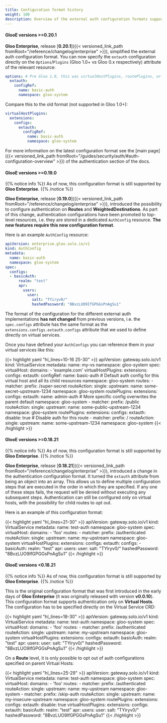 ```yaml
---
title: Configuration format history
weight: 100
description: Overview of the external auth configuration formats supported by each GlooE version.
---
```


#### GlooE versions >=0.20.1

**Gloo Enterprise**, release [**0.20.1**]({{< versioned_link_path fromRoot="/reference/changelog/enterprise" >}}), simplified the
external auth configuration format. You can now specify the `extauth` configuration directly on the `Options`/`Plugins`
(Gloo 1.0+ vs Gloo 0.x respectively) attribute of the relevant resource:

```yaml
options: # Pre Gloo 1.0, this was virtualHostPlugins, routePlugins, or weightedDestinationPlugins
  extauth:
    configRef:
      name: basic-auth
      namespace: gloo-system
```

Compare this to the old format (not supported in Gloo 1.0+):

```yaml
virtualHostPlugins:
  extensions:
    configs:
      extauth:
        configRef:
          name: basic-auth
          namespace: gloo-system
```

For more information on the latest configuration format see the [main page]({{< versioned_link_path fromRoot="/guides/security/auth/#auth-configuration-overview" >}}) 
of the authentication section of the docs.

#### GlooE versions >=0.19.0

{{% notice info %}}
As of now, this configuration format is still supported by **Gloo Enterprise**.
{{% /notice %}}

**Gloo Enterprise**, release [**0.19.0**]({{< versioned_link_path fromRoot="/reference/changelog/enterprise" >}}), introduced the possibility to 
configure authentication on **Routes** and **WeightedDestinations**. As part of this change, authentication configurations 
have been promoted to top-level resources, i.e. they are stored in a dedicated `AuthConfig` resource. 
**The new features require this new configuration format**.

Here is an example `AuthConfig` resource:

```yaml
apiVersion: enterprise.gloo.solo.io/v1
kind: AuthConfig
metadata:
  name: basic-auth
  namespace: gloo-system
spec:
  configs:
  - basicAuth:
      realm: "test"
      apr:
        users:
          user:
            salt: "TYiryv0/"
            hashedPassword: "8BvzLUO9IfGPGGsPnAgSu1"
```

The format of the configuration for the different external auth implementations **has not changed** from previous versions, 
i.e. the `spec.configs` attribute has the same format as the `extensions.configs.extauth.configs` attribute that we used 
to define directly on virtual services.

Once you have defined your `AuthConfigs` you can reference them in your virtual services like this:

{{< highlight yaml "hl_lines=10-16 25-30" >}}
apiVersion: gateway.solo.io/v1
kind: VirtualService
metadata:
  name: my-vs
  namespace: gloo-system
spec:
  virtualHost:
    domains:
    - 'example.com'
    virtualHostPlugins:
      extensions:
        configs:
          extauth:
            configRef:
              name: basic-auth # Default auth config for this virtual host and all its child resources
              namespace: gloo-system
    routes:
    - matcher:
        prefix: /super-secret
      routeAction:
        single:
          upstream:
            name: some-secret-upstream-1234
            namespace: gloo-system
      routePlugins:
        extensions:
          configs:
            extauth:
              name: admin-auth # More specific config overwrites the parent default
              namespace: gloo-system
    - matcher:
        prefix: /public
      routeAction:
        single:
          upstream:
            name: some-public-upstream-1234
            namespace: gloo-system
      routePlugins:
        extensions:
          configs:
            extauth:
              disable: true # Disable auth for this route
    - matcher:
        prefix: /
      routeAction:
        single:
          upstream:
            name: some-upstream-1234
            namespace: gloo-system
{{< /highlight >}}

#### GlooE versions >=0.18.21

{{% notice info %}}
As of now, this configuration format is still supported by **Gloo Enterprise**.
{{% /notice %}}

**Gloo Enterprise**, release [**0.18.21**]({{< versioned_link_path fromRoot="/reference/changelog/enterprise" >}}), introduced a change in the 
authentication configuration format. It turned the `extauth` attribute from being an object into an array. This allows us 
to define multiple configuration steps that are executed in the order in which they are specified. If any one of these 
steps fails, the request will be denied without executing any subsequent steps. Authentication can still be configured 
only on virtual hosts, with the possibility for child routes to opt out.

Here is an example of this configuration format:

{{< highlight yaml "hl_lines=21-30" >}}
apiVersion: gateway.solo.io/v1
kind: VirtualService
metadata:
  name: test-auth
  namespace: gloo-system
spec:
  virtualHost:
    domains:
      - 'foo'
    routes:
      - matcher:
          prefix: /authenticated
        routeAction:
          single:
            upstream:
              name: my-upstream
              namespace: gloo-system
    virtualHostPlugins:
      extensions:
        configs:
          extauth:
            configs:
            - basicAuth:
                realm: "test"
                apr:
                  users:
                    user:
                      salt: "TYiryv0/"
                      hashedPassword: "8BvzLUO9IfGPGGsPnAgSu1"
{{< /highlight >}}

#### GlooE versions <0.18.21

{{% notice info %}}
As of now, this configuration format is still supported by **Gloo Enterprise**.
{{% /notice %}}

This is the original configuration format that was first introduced in the early days of **Gloo Enterprise** 
(it was originally released with version **v0.0.10**). This configuration format supports authentication only on **Virtual Hosts**. 
The configuration has to be specified directly on the Virtual Service CRD:

{{< highlight yaml "hl_lines=18-30" >}}
apiVersion: gateway.solo.io/v1
kind: VirtualService
metadata:
  name: test-auth
  namespace: gloo-system
spec:
  virtualHost:
    domains:
      - 'foo'
    routes:
      - matcher:
          prefix: /authenticated
        routeAction:
          single:
            upstream:
              name: my-upstream
              namespace: gloo-system
    virtualHostPlugins:
      extensions:
        configs:
          extauth:
            basicAuth:
              realm: "test"
              apr:
                users:
                  user:
                    salt: "TYiryv0/"
                    hashedPassword: "8BvzLUO9IfGPGGsPnAgSu1"
{{< /highlight >}}

On a **Route** level, it is only possible to opt out of auth configurations specified on parent Virtual Hosts:

{{< highlight yaml "hl_lines=25-29" >}}
apiVersion: gateway.solo.io/v1
kind: VirtualService
metadata:
  name: test-auth
  namespace: gloo-system
spec:
  virtualHost:
    domains:
      - 'foo'
    routes:
      - matcher:
          prefix: /authenticated
        routeAction:
          single:
            upstream:
              name: my-upstream
              namespace: gloo-system
      - matcher:
          prefix: /skip-auth
        routeAction:
          single:
            upstream:
              name: my-insecure-upstream
              namespace: gloo-system
        routePlugins:
          extensions:
            configs:
              extauth:
                disable: true
    virtualHostPlugins:
      extensions:
        configs:
          extauth:
            basicAuth:
              realm: "test"
              apr:
                users:
                  user:
                    salt: "TYiryv0/"
                    hashedPassword: "8BvzLUO9IfGPGGsPnAgSu1"
{{< /highlight >}}
